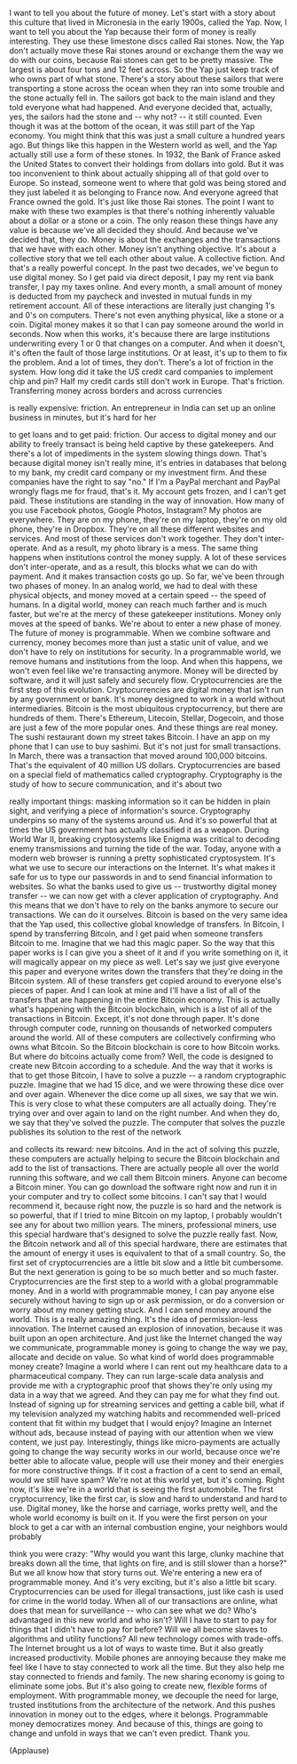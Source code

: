 
I want to tell you
about the future of money.
Let&#39;s start with a story
about this culture
that lived in Micronesia
in the early 1900s, called the Yap.
Now, I want to tell you about the Yap
because their form of money
is really interesting.
They use these limestone discs
called Rai stones.
Now, the Yap don&#39;t actually
move these Rai stones around
or exchange them the way
we do with our coins,
because Rai stones can get
to be pretty massive.
The largest is about four tons
and 12 feet across.
So the Yap just keep track
of who owns part of what stone.
There&#39;s a story about these sailors
that were transporting a stone
across the ocean
when they ran into some trouble
and the stone actually fell in.
The sailors got back to the main island
and they told everyone what had happened.
And everyone decided that, actually, yes,
the sailors had the stone
and -- why not? -- it still counted.
Even though it was
at the bottom of the ocean,
it was still part of the Yap economy.
You might think that this
was just a small culture
a hundred years ago.
But things like this happen
in the Western world as well,
and the Yap actually still use
a form of these stones.
In 1932, the Bank of France
asked the United States
to convert their holdings
from dollars into gold.
But it was too inconvenient
to think about actually shipping
all of that gold over to Europe.
So instead, someone went to where
that gold was being stored
and they just labeled it
as belonging to France now.
And everyone agreed
that France owned the gold.
It&#39;s just like those Rai stones.
The point I want to make
with these two examples
is that there&#39;s nothing
inherently valuable
about a dollar or a stone or a coin.
The only reason these things
have any value
is because we&#39;ve all decided they should.
And because we&#39;ve decided that,
they do.
Money is about the exchanges
and the transactions
that we have with each other.
Money isn&#39;t anything objective.
It&#39;s about a collective story
that we tell each other about value.
A collective fiction.
And that&#39;s a really powerful concept.
In the past two decades,
we&#39;ve begun to use digital money.
So I get paid via direct deposit,
I pay my rent via bank transfer,
I pay my taxes online.
And every month,
a small amount of money
is deducted from my paycheck
and invested in mutual funds
in my retirement account.
All of these interactions
are literally just changing
1&#39;s and 0&#39;s on computers.
There&#39;s not even anything physical,
like a stone or a coin.
Digital money makes it
so that I can pay someone around the world
in seconds.
Now when this works,
it&#39;s because there are large institutions
underwriting every 1 or 0
that changes on a computer.
And when it doesn&#39;t,
it&#39;s often the fault
of those large institutions.
Or at least, it&#39;s up to them
to fix the problem.
And a lot of times, they don&#39;t.
There&#39;s a lot of friction in the system.
How long did it take
the US credit card companies
to implement chip and pin?
Half my credit cards
still don&#39;t work in Europe.
That&#39;s friction.
Transferring money across borders
and across currencies

is really expensive:
friction.
An entrepreneur in India
can set up an online business in minutes,
but it&#39;s hard for her

to get loans and to get paid:
friction.
Our access to digital money
and our ability to freely transact
is being held captive
by these gatekeepers.
And there&#39;s a lot of impediments
in the system slowing things down.
That&#39;s because digital money
isn&#39;t really mine,
it&#39;s entries in databases
that belong to my bank,
my credit card company
or my investment firm.
And these companies
have the right to say &quot;no.&quot;
If I&#39;m a PayPal merchant
and PayPal wrongly flags me for fraud,
that&#39;s it.
My account gets frozen,
and I can&#39;t get paid.
These institutions are standing
in the way of innovation.
How many of you use
Facebook photos, Google Photos,
Instagram?
My photos are everywhere.
They are on my phone,
they&#39;re on my laptop,
they&#39;re on my old phone,
they&#39;re in Dropbox.
They&#39;re on all these different
websites and services.
And most of these services
don&#39;t work together.
They don&#39;t inter-operate.
And as a result,
my photo library is a mess.
The same thing happens
when institutions control
the money supply.
A lot of these services
don&#39;t inter-operate,
and as a result, this blocks
what we can do with payment.
And it makes transaction costs go up.
So far, we&#39;ve been through
two phases of money.
In an analog world, we had
to deal with these physical objects,
and money moved at a certain speed --
the speed of humans.
In a digital world, money can reach
much farther and is much faster,
but we&#39;re at the mercy
of these gatekeeper institutions.
Money only moves at the speed of banks.
We&#39;re about to enter a new phase of money.
The future of money is programmable.
When we combine software and currency,
money becomes more
than just a static unit of value,
and we don&#39;t have to rely
on institutions for security.
In a programmable world,
we remove humans
and institutions from the loop.
And when this happens,
we won&#39;t even feel like
we&#39;re transacting anymore.
Money will be directed by software,
and it will just safely and securely flow.
Cryptocurrencies are the first step
of this evolution.
Cryptocurrencies are digital money
that isn&#39;t run by any government or bank.
It&#39;s money designed to work
in a world without intermediaries.
Bitcoin is the most ubiquitous
cryptocurrency,
but there are hundreds of them.
There&#39;s Ethereum, Litecoin,
Stellar, Dogecoin,
and those are just a few
of the more popular ones.
And these things are real money.
The sushi restaurant down my street
takes Bitcoin.
I have an app on my phone
that I can use to buy sashimi.
But it&#39;s not just for small transactions.
In March, there was a transaction
that moved around 100,000 bitcoins.
That&#39;s the equivalent
of 40 million US dollars.
Cryptocurrencies are based on
a special field of mathematics
called cryptography.
Cryptography is the study
of how to secure communication,
and it&#39;s about two

really important things:
masking information so it can
be hidden in plain sight,
and verifying a piece
of information&#39;s source.
Cryptography underpins
so many of the systems around us.
And it&#39;s so powerful that at times
the US government has actually
classified it as a weapon.
During World War II,
breaking cryptosystems like Enigma
was critical to decoding
enemy transmissions
and turning the tide of the war.
Today, anyone with a modern
web browser is running
a pretty sophisticated cryptosystem.
It&#39;s what we use to secure
our interactions on the Internet.
It&#39;s what makes it safe for us
to type our passwords in
and to send financial
information to websites.
So what the banks used to give us --
trustworthy digital money transfer --
we can now get with a clever
application of cryptography.
And this means that we don&#39;t
have to rely on the banks anymore
to secure our transactions.
We can do it ourselves.
Bitcoin is based on the very same
idea that the Yap used,
this collective global
knowledge of transfers.
In Bitcoin, I spend
by transferring Bitcoin,
and I get paid when someone
transfers Bitcoin to me.
Imagine that we had this magic paper.
So the way that this paper works
is I can give you a sheet of it
and if you write something on it,
it will magically appear
on my piece as well.
Let&#39;s say we just give everyone this paper
and everyone writes down
the transfers that they&#39;re doing
in the Bitcoin system.
All of these transfers get copied
around to everyone else&#39;s pieces of paper.
And I can look at mine
and I&#39;ll have a list of all
of the transfers that are happening
in the entire Bitcoin economy.
This is actually what&#39;s happening
with the Bitcoin blockchain,
which is a list of all
of the transactions in Bitcoin.
Except, it&#39;s not done through paper.
It&#39;s done through computer code,
running on thousands
of networked computers
around the world.
All of these computers
are collectively confirming
who owns what Bitcoin.
So the Bitcoin blockchain
is core to how Bitcoin works.
But where do bitcoins actually come from?
Well, the code is designed
to create new Bitcoin
according to a schedule.
And the way that it works
is that to get those Bitcoin,
I have to solve a puzzle --
a random cryptographic puzzle.
Imagine that we had 15 dice,
and we were throwing these dice
over and over again.
Whenever the dice come up all sixes,
we say that we win.
This is very close to what these computers
are all actually doing.
They&#39;re trying over and over again
to land on the right number.
And when they do,
we say that they&#39;ve solved the puzzle.
The computer that solves the puzzle
publishes its solution
to the rest of the network

and collects its reward: new bitcoins.
And in the act of solving this puzzle,
these computers are actually
helping to secure the Bitcoin blockchain
and add to the list of transactions.
There are actually people
all over the world running this software,
and we call them Bitcoin miners.
Anyone can become a Bitcoin miner.
You can go download the software right now
and run it in your computer
and try to collect some bitcoins.
I can&#39;t say that I would recommend it,
because right now, the puzzle is so hard
and the network is so powerful,
that if I tried to mine
Bitcoin on my laptop,
I probably wouldn&#39;t see any
for about two million years.
The miners, professional miners,
use this special hardware
that&#39;s designed to solve
the puzzle really fast.
Now, the Bitcoin network
and all of this special hardware,
there are estimates
that the amount of energy it uses
is equivalent to that of a small country.
So, the first set of cryptocurrencies
are a little bit slow
and a little bit cumbersome.
But the next generation is going
to be so much better and so much faster.
Cryptocurrencies are the first step
to a world with a global
programmable money.
And in a world with programmable money,
I can pay anyone else securely
without having to sign up
or ask permission,
or do a conversion or worry
about my money getting stuck.
And I can send money around the world.
This is a really amazing thing.
It&#39;s the idea of permission-less innovation.
The Internet caused
an explosion of innovation,
because it was built upon
an open architecture.
And just like the Internet
changed the way we communicate,
programmable money is going
to change the way we pay,
allocate and decide on value.
So what kind of world
does programmable money create?
Imagine a world where I can
rent out my healthcare data
to a pharmaceutical company.
They can run large-scale data analysis
and provide me with a cryptographic proof
that shows they&#39;re only using my data
in a way that we agreed.
And they can pay me
for what they find out.
Instead of signing up
for streaming services
and getting a cable bill,
what if my television analyzed
my watching habits
and recommended well-priced content
that fit within my budget
that I would enjoy?
Imagine an Internet without ads,
because instead of paying
with our attention when we view content,
we just pay.
Interestingly, things like micro-payments
are actually going to change
the way security works in our world,
because once we&#39;re better able
to allocate value,
people will use their money
and their energies
for more constructive things.
If it cost a fraction of a cent
to send an email,
would we still have spam?
We&#39;re not at this world yet,
but it&#39;s coming.
Right now, it&#39;s like we&#39;re in a world
that is seeing the first automobile.
The first cryptocurrency,
like the first car,
is slow and hard to understand
and hard to use.
Digital money,
like the horse and carriage,
works pretty well,
and the whole world economy
is built on it.
If you were the first person on your block
to get a car with an internal
combustion engine,
your neighbors would probably

think you were crazy:
&quot;Why would you want
this large, clunky machine
that breaks down all the time,
that lights on fire,
and is still slower than a horse?&quot;
But we all know how that story turns out.
We&#39;re entering a new era
of programmable money.
And it&#39;s very exciting,
but it&#39;s also a little bit scary.
Cryptocurrencies can be used
for illegal transactions,
just like cash is used for crime
in the world today.
When all of our transactions are online,
what does that mean for surveillance --
who can see what we do?
Who&#39;s advantaged
in this new world and who isn&#39;t?
Will I have to start to pay for things
that I didn&#39;t have to pay for before?
Will we all become slaves
to algorithms and utility functions?
All new technology comes with trade-offs.
The Internet brought us
a lot of ways to waste time.
But it also greatly
increased productivity.
Mobile phones are annoying
because they make me feel
like I have to stay connected to work
all the time.
But they also help me stay connected
to friends and family.
The new sharing economy
is going to eliminate some jobs.
But it&#39;s also going to create
new, flexible forms of employment.
With programmable money,
we decouple the need
for large, trusted institutions
from the architecture of the network.
And this pushes innovation in money
out to the edges, where it belongs.
Programmable money democratizes money.
And because of this,
things are going to change and unfold
in ways that we can&#39;t even predict.
Thank you.

(Applause)

